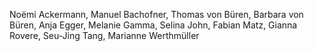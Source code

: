 Noëmi Ackermann, Manuel Bachofner, Thomas von Büren, Barbara von Büren, Anja Egger, Melanie Gamma, Selina John, Fabian Matz, Gianna Rovere, Seu-Jing Tang, Marianne Werthmüller
